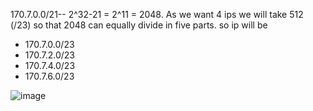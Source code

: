 170.7.0.0/21-- 2^32-21  = 2^11 = 2048. As we want 4 ips we will take 512 (/23) so that 2048 can equally divide in five parts. so ip will be
 - 170.7.0.0/23
 - 170.7.2.0/23
 - 170.7.4.0/23
 - 170.7.6.0/23
 
![image](https://github.com/user-attachments/assets/f27ec421-00b8-4367-b84f-0fc63ba93a26)
